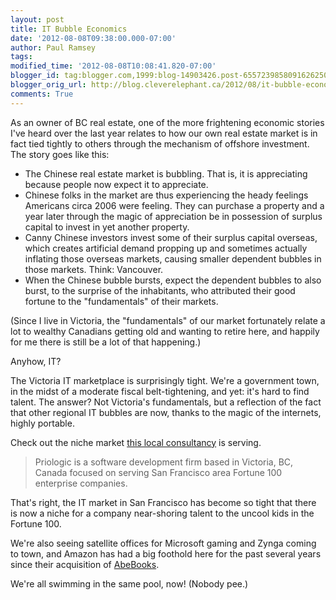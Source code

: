 ```yaml
---
layout: post
title: IT Bubble Economics
date: '2012-08-08T09:38:00.000-07:00'
author: Paul Ramsey
tags: 
modified_time: '2012-08-08T10:08:41.820-07:00'
blogger_id: tag:blogger.com,1999:blog-14903426.post-6557239858091626250
blogger_orig_url: http://blog.cleverelephant.ca/2012/08/it-bubble-economics.html
comments: True
---
```


As an owner of BC real estate, one of the more frightening economic stories I've heard over the last year relates to how our own real estate market is in fact tied tightly to others through the mechanism of offshore investment. The story goes like this:

* The Chinese real estate market is bubbling. That is, it is appreciating because people now expect it to appreciate. 
* Chinese folks in the market are thus experiencing the heady feelings Americans circa 2006 were feeling. They can purchase a property and a year later through the magic of appreciation be in possession of surplus capital to invest in yet another property.
* Canny Chinese investors invest some of their surplus capital overseas, which creates artificial demand propping up and sometimes actually inflating those overseas markets, causing smaller dependent bubbles in those markets. Think: Vancouver.
* When the Chinese bubble bursts, expect the dependent bubbles to also burst, to the surprise of the inhabitants, who attributed their good fortune to the "fundamentals" of their markets.

(Since I live in Victoria, the "fundamentals" of our market fortunately relate a lot to wealthy Canadians getting old and wanting to retire here, and happily for me there is still be a lot of that happening.)

Anyhow, IT?

The Victoria IT marketplace is surprisingly tight. We're a government town, in the midst of a moderate fiscal belt-tightening, and yet: it's hard to find talent. The answer? Not Victoria's fundamentals, but a reflection of the fact that other regional IT bubbles are now, thanks to the magic of the internets, highly portable.

Check out the niche market [this local consultancy](http://priologic.com/delivering-dedicated-enterprise-development-teams-priologic-adds-muscle-to-management-team/) is serving.

> Priologic is a software development firm based in Victoria, BC, Canada focused on serving San Francisco area Fortune 100 enterprise companies.

That's right, the IT market in San Francisco has become so tight that there is now a  niche for a company near-shoring talent to the uncool kids in the Fortune 100.

We're also seeing satellite offices for Microsoft gaming and Zynga coming to town, and Amazon has had a big foothold here for the past several years since their acquisition of [AbeBooks](http://abebooks.com).  

We're all swimming in the same pool, now! (Nobody pee.)

